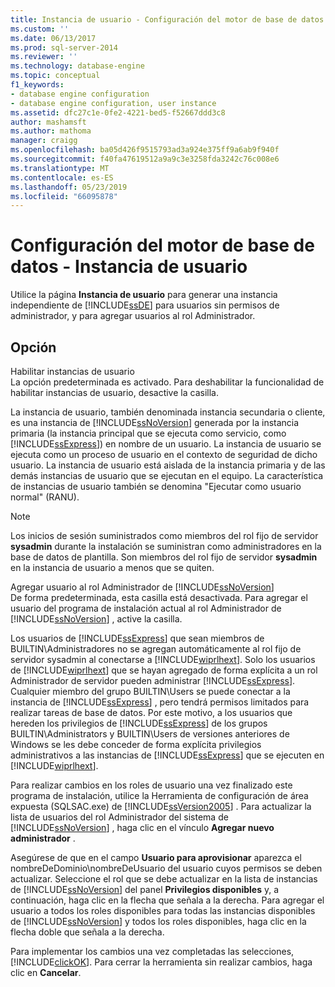 ```yaml
---
title: Instancia de usuario - Configuración del motor de base de datos | Microsoft Docs
ms.custom: ''
ms.date: 06/13/2017
ms.prod: sql-server-2014
ms.reviewer: ''
ms.technology: database-engine
ms.topic: conceptual
f1_keywords:
- database engine configuration
- database engine configuration, user instance
ms.assetid: dfc27c1e-0fe2-4221-bed5-f52667ddd3c8
author: mashamsft
ms.author: mathoma
manager: craigg
ms.openlocfilehash: ba05d426f9515793ad3a924e375ff9a6ab9f940f
ms.sourcegitcommit: f40fa47619512a9a9c3e3258fda3242c76c008e6
ms.translationtype: MT
ms.contentlocale: es-ES
ms.lasthandoff: 05/23/2019
ms.locfileid: "66095878"
---
```

# <a name="database-engine-configuration---user-instance"></a>Configuración del motor de base de datos - Instancia de usuario
  Utilice la página **Instancia de usuario** para generar una instancia independiente de [!INCLUDE[ssDE](../../includes/ssde-md.md)] para usuarios sin permisos de administrador, y para agregar usuarios al rol Administrador.  
  
## <a name="option"></a>Opción  
 Habilitar instancias de usuario  
 La opción predeterminada es activado. Para deshabilitar la funcionalidad de habilitar instancias de usuario, desactive la casilla.  
  
 La instancia de usuario, también denominada instancia secundaria o cliente, es una instancia de [!INCLUDE[ssNoVersion](../../includes/ssnoversion-md.md)] generada por la instancia primaria (la instancia principal que se ejecuta como servicio, como [!INCLUDE[ssExpress](../../includes/ssexpress-md.md)]) en nombre de un usuario. La instancia de usuario se ejecuta como un proceso de usuario en el contexto de seguridad de dicho usuario. La instancia de usuario está aislada de la instancia primaria y de las demás instancias de usuario que se ejecutan en el equipo. La característica de instancias de usuario también se denomina "Ejecutar como usuario normal" (RANU).  
  
> [!NOTE]  
>  Los inicios de sesión suministrados como miembros del rol fijo de servidor **sysadmin** durante la instalación se suministran como administradores en la base de datos de plantilla. Son miembros del rol fijo de servidor **sysadmin** en la instancia de usuario a menos que se quiten.  
  
 Agregar usuario al rol Administrador de [!INCLUDE[ssNoVersion](../../includes/ssnoversion-md.md)]  
 De forma predeterminada, esta casilla está desactivada. Para agregar el usuario del programa de instalación actual al rol Administrador de [!INCLUDE[ssNoVersion](../../includes/ssnoversion-md.md)] , active la casilla.  
  
 Los usuarios de [!INCLUDE[ssExpress](../../includes/ssexpress-md.md)] que sean miembros de BUILTIN\Administradores no se agregan automáticamente al rol fijo de servidor sysadmin al conectarse a [!INCLUDE[wiprlhext](../../includes/wiprlhext-md.md)]. Solo los usuarios de [!INCLUDE[wiprlhext](../../includes/wiprlhext-md.md)] que se hayan agregado de forma explícita a un rol Administrador de servidor pueden administrar [!INCLUDE[ssExpress](../../includes/ssexpress-md.md)]. Cualquier miembro del grupo BUILTIN\Users se puede conectar a la instancia de [!INCLUDE[ssExpress](../../includes/ssexpress-md.md)] , pero tendrá permisos limitados para realizar tareas de base de datos. Por este motivo, a los usuarios que hereden los privilegios de [!INCLUDE[ssExpress](../../includes/ssexpress-md.md)] de los grupos BUILTIN\Administrators y BUILTIN\Users de versiones anteriores de Windows se les debe conceder de forma explícita privilegios administrativos a las instancias de [!INCLUDE[ssExpress](../../includes/ssexpress-md.md)] que se ejecuten en [!INCLUDE[wiprlhext](../../includes/wiprlhext-md.md)].  
  
 Para realizar cambios en los roles de usuario una vez finalizado este programa de instalación, utilice la Herramienta de configuración de área expuesta (SQLSAC.exe) de [!INCLUDE[ssVersion2005](../../includes/ssversion2005-md.md)] . Para actualizar la lista de usuarios del rol Administrador del sistema de [!INCLUDE[ssNoVersion](../../includes/ssnoversion-md.md)] , haga clic en el vínculo **Agregar nuevo administrador** .  
  
 Asegúrese de que en el campo **Usuario para aprovisionar** aparezca el nombreDeDominio\nombreDeUsuario del usuario cuyos permisos se deben actualizar. Seleccione el rol que se debe actualizar en la lista de instancias de [!INCLUDE[ssNoVersion](../../includes/ssnoversion-md.md)] del panel **Privilegios disponibles** y, a continuación, haga clic en la flecha que señala a la derecha. Para agregar el usuario a todos los roles disponibles para todas las instancias disponibles de [!INCLUDE[ssNoVersion](../../includes/ssnoversion-md.md)] y todos los roles disponibles, haga clic en la flecha doble que señala a la derecha.  
  
 Para implementar los cambios una vez completadas las selecciones, [!INCLUDE[clickOK](../../includes/clickok-md.md)]. Para cerrar la herramienta sin realizar cambios, haga clic en **Cancelar**.  
  
  
